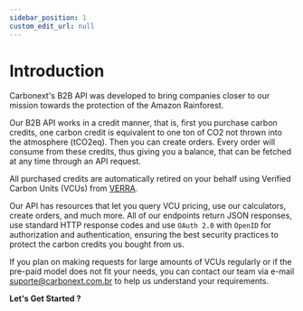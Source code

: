 ```yaml
---
sidebar_position: 1
custom_edit_url: null
---
```


# Introduction

Carbonext's B2B API was developed to bring companies closer to our mission towards the protection of the Amazon Rainforest.

Our B2B API works in a credit manner, that is, first you purchase carbon credits, one carbon credit is equivalent to one ton of CO2 not thrown into the atmosphere (tCO2eq). Then you can create orders. Every order will consume from these credits, thus giving you a balance, that can be fetched at any time through an API request.

All purchased credits are automatically retired on your behalf using Verified Carbon Units (VCUs) from [VERRA](https://verra.org/).

Our API has resources that let you query VCU pricing, use our calculators, create orders, and much more. All of our endpoints return JSON responses, use standard HTTP response codes and use `OAuth 2.0` with `OpenID` for authorization and authentication, ensuring the best security practices to protect the carbon credits you bought from us.

If you plan on making requests for large amounts of VCUs regularly or if the pre-paid model does not fit your needs, you can contact our team via e-mail [suporte@carbonext.com.br](mailto:suporte@carbonext.com.br) to help us understand your requirements.

**Let's Get Started ?**
